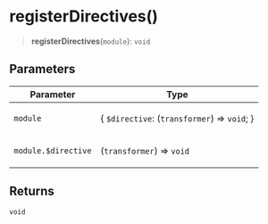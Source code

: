# registerDirectives()

> **registerDirectives**(`module`): `void`

## Parameters

<table>
<thead>
<tr>
<th>Parameter</th>
<th>Type</th>
</tr>
</thead>
<tbody>
<tr>
<td>

`module`

</td>
<td>

\{ `$directive`: (`transformer`) => `void`; \}

</td>
</tr>
<tr>
<td>

`module.$directive`

</td>
<td>

(`transformer`) => `void`

</td>
</tr>
</tbody>
</table>

## Returns

`void`
